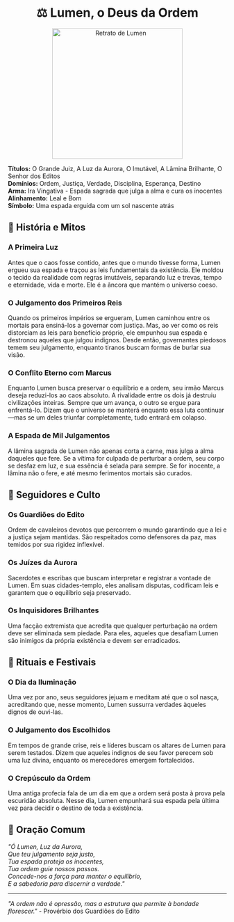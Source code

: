 <div style="text-align: center;">
    <h1>⚖️ Lumen, o Deus da Ordem</h1>
    <img src="/imagens/panteao/lumen.jpg" alt="Retrato de Lumen" width="300" />
</div>

**Títulos:** O Grande Juiz, A Luz da Aurora, O Imutável, A Lâmina Brilhante, O Senhor dos Editos  
**Domínios:** Ordem, Justiça, Verdade, Disciplina, Esperança, Destino  
**Arma:** Ira Vingativa - Espada sagrada que julga a alma e cura os inocentes  
**Alinhamento:** Leal e Bom  
**Símbolo:** Uma espada erguida com um sol nascente atrás  

## 🌌 História e Mitos

### A Primeira Luz
Antes que o caos fosse contido, antes que o mundo tivesse forma, Lumen ergueu sua espada e traçou as leis fundamentais da existência. Ele moldou o tecido da realidade com regras imutáveis, separando luz e trevas, tempo e eternidade, vida e morte. Ele é a âncora que mantém o universo coeso.

### O Julgamento dos Primeiros Reis
Quando os primeiros impérios se ergueram, Lumen caminhou entre os mortais para ensiná-los a governar com justiça. Mas, ao ver como os reis distorciam as leis para benefício próprio, ele empunhou sua espada e destronou aqueles que julgou indignos. Desde então, governantes piedosos temem seu julgamento, enquanto tiranos buscam formas de burlar sua visão.

### O Conflito Eterno com Marcus
Enquanto Lumen busca preservar o equilíbrio e a ordem, seu irmão Marcus deseja reduzi-los ao caos absoluto. A rivalidade entre os dois já destruiu civilizações inteiras. Sempre que um avança, o outro se ergue para enfrentá-lo. Dizem que o universo se manterá enquanto essa luta continuar—mas se um deles triunfar completamente, tudo entrará em colapso.

### A Espada de Mil Julgamentos
A lâmina sagrada de Lumen não apenas corta a carne, mas julga a alma daqueles que fere. Se a vítima for culpada de perturbar a ordem, seu corpo se desfaz em luz, e sua essência é selada para sempre. Se for inocente, a lâmina não o fere, e até mesmo ferimentos mortais são curados.

## 👥 Seguidores e Culto

### Os Guardiões do Edito
Ordem de cavaleiros devotos que percorrem o mundo garantindo que a lei e a justiça sejam mantidas. São respeitados como defensores da paz, mas temidos por sua rigidez inflexível.

### Os Juízes da Aurora
Sacerdotes e escribas que buscam interpretar e registrar a vontade de Lumen. Em suas cidades-templo, eles analisam disputas, codificam leis e garantem que o equilíbrio seja preservado.

### Os Inquisidores Brilhantes
Uma facção extremista que acredita que qualquer perturbação na ordem deve ser eliminada sem piedade. Para eles, aqueles que desafiam Lumen são inimigos da própria existência e devem ser erradicados.

## 🎉 Rituais e Festivais

### O Dia da Iluminação
Uma vez por ano, seus seguidores jejuam e meditam até que o sol nasça, acreditando que, nesse momento, Lumen sussurra verdades àqueles dignos de ouvi-las.

### O Julgamento dos Escolhidos
Em tempos de grande crise, reis e líderes buscam os altares de Lumen para serem testados. Dizem que aqueles indignos de seu favor perecem sob uma luz divina, enquanto os merecedores emergem fortalecidos.

### O Crepúsculo da Ordem
Uma antiga profecia fala de um dia em que a ordem será posta à prova pela escuridão absoluta. Nesse dia, Lumen empunhará sua espada pela última vez para decidir o destino de toda a existência.

## 🙏 Oração Comum

*"Ó Lumen, Luz da Aurora,  
Que teu julgamento seja justo,  
Tua espada proteja os inocentes,  
Tua ordem guie nossos passos.  
Concede-nos a força para manter o equilíbrio,  
E a sabedoria para discernir a verdade."*

---

*"A ordem não é opressão, mas a estrutura que permite à bondade florescer."* - Provérbio dos Guardiões do Edito